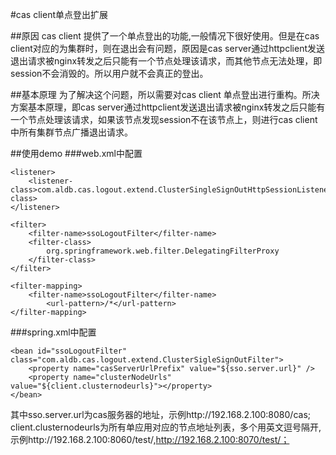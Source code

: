 #cas client单点登出扩展

##原因
cas client 提供了一个单点登出的功能,一般情况下很好使用。但是在cas client对应的为集群时，则在退出会有问题，原因是cas server通过httpclient发送退出请求被nginx转发之后只能有一个节点处理该请求，而其他节点无法处理，即session不会消毁的。所以用户就不会真正的登出。

##基本原理
为了解决这个问题，所以需要对cas client 单点登出进行重构。所决方案基本原理，即cas server通过httpclient发送退出请求被nginx转发之后只能有一个节点处理该请求，如果该节点发现session不在该节点上，则进行cas client中所有集群节点广播退出请求。


##使用demo
###web.xml中配置

	<listener>
		<listener-class>com.aldb.cas.logout.extend.ClusterSingleSignOutHttpSessionListener</listener-class>
	</listener>
	
	<filter>
        <filter-name>ssoLogoutFilter</filter-name>
        <filter-class>
            org.springframework.web.filter.DelegatingFilterProxy
        </filter-class>
    </filter>
	
	<filter-mapping>
		<filter-name>ssoLogoutFilter</filter-name>
			<url-pattern>/*</url-pattern>
	</filter-mapping>


###spring.xml中配置

	<bean id="ssoLogoutFilter" class="com.aldb.cas.logout.extend.ClusterSigleSignOutFilter">
		<property name="casServerUrlPrefix" value="${sso.server.url}" />
		<property name="clusterNodeUrls" value="${client.clusternodeurls}"></property>
	</bean>

其中sso.server.url为cas服务器的地址，示例http://192.168.2.100:8080/cas;
	client.clusternodeurls为所有单应用对应的节点地址列表，多个用英文逗号隔开,示例http://192.168.2.100:8060/test/,http://192.168.2.100:8070/test/；
	
	